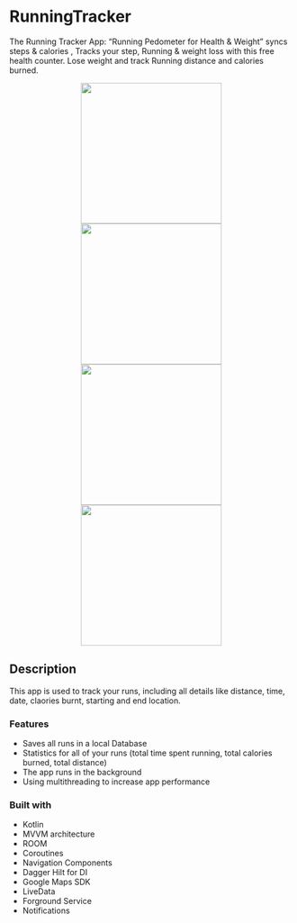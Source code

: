 # RunningTracker
The Running Tracker App: “Running Pedometer for Health & Weight” syncs steps & calories , Tracks your step, Running & weight loss with this free health counter.
Lose weight and track Running distance and calories burned.

<div align="center">
  <kbd>
    <img src="https://i.imgur.com/UZBvYfu.png" width = "250"/>
  </kbd>
  <kbd>
    <img src="https://i.imgur.com/FySztab.png" width = "250"/>
  </kbd>
  <kbd>
    <img src="https://i.imgur.com/QdLL9tn.png" width = "250"/>
  </kbd>
   <kbd>
    <img src="https://i.imgur.com/qMKwPS5.png" width = "250"/>
  </kbd>
</div>

## Description

This app is used to track your runs, including all details like distance, time, date, claories burnt, starting and end location.

### Features

- Saves all runs in a local Database 
- Statistics for all of your runs (total time spent running, total calories burned, total distance)
- The app runs in the background
- Using multithreading to increase app performance

### Built with
- Kotlin
- MVVM architecture
- ROOM
- Coroutines
- Navigation Components
- Dagger Hilt for DI
- Google Maps SDK
- LiveData
- Forground Service
- Notifications
